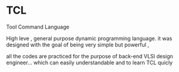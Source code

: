 # TCL
Tool Command Language


High leve , general purpose dynamic programming language. it was designed with the goal of being very simple but powerful ,

all the codes are practiced for the purpose of back-end VLSI design engineer... which can easily understandable and to learn TCL quicly 
